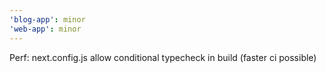 ```yaml
---
'blog-app': minor
'web-app': minor
---
```


Perf: next.config.js allow conditional typecheck in build (faster ci possible)
